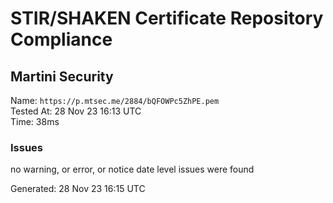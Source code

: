 # STIR/SHAKEN Certificate Repository Compliance

## Martini Security

Name: `https://p.mtsec.me/2884/bQFOWPc5ZhPE.pem`\
Tested At: 28 Nov 23 16:13 UTC\
Time: 38ms

### Issues

no warning, or error, or notice date level issues were found

Generated: 28 Nov 23 16:15 UTC